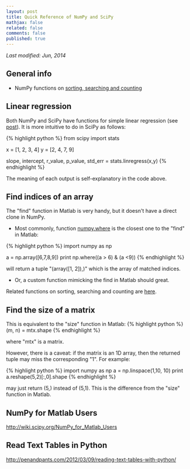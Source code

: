 ```yaml
---
layout: post
title: Quick Reference of NumPy and SciPy
mathjax: false
related: false
comments: false
published: true
---
```


_Last modified: Jun, 2014_


## General info

* NumPy functions on [sorting, searching and counting](http://docs.scipy.org/doc/numpy/reference/routines.sort.html)


## Linear regression

Both NumPy and SciPy have functions for simple linear regression (see [post](http://glowingpython.blogspot.com/2012/03/linear-regression-with-numpy.html)). It is more intuitive to do in SciPy as follows: 

{% highlight python %}
from scipy import stats

x = [1, 2, 3, 4]
y = [2, 4, 7, 9]

slope, intercept, r_value, p_value, std_err = stats.linregress(x,y)
{% endhighlight %}

The meaning of each output is self-explanatory in the code above. 

## Find indices of an array

The "find" function in Matlab is very handy, but it doesn't have a direct clone in NumPy. 

* Most commonly, function [numpy.where](http://docs.scipy.org/doc/numpy/reference/generated/numpy.where.html#numpy.where) is the closest one to the "find" in Matlab: 

{% highlight python %}
import numpy as np 

a = np.array([6,7,8,9])
print np.where((a > 6) & (a <9))
{% endhighlight %}

will return a tuple "(array([1, 2]),)" which is the array of matched indices. 

* Or, a custom function mimicking the find in Matlab should great. 

Related functions on sorting, searching and counting are [here](http://docs.scipy.org/doc/numpy/reference/routines.sort.html).

## Find the size of a matrix 

This is equivalent to the "size" function in Matlab:
{% highlight python %}
(m, n) = mtx.shape
{% endhighlight %}

where "mtx" is a matrix. 

However, there is a caveat: if the matrix is an 1D array, then the returned tuple may miss the corresponding "1". For example:

{% highlight python %}
import numpy as np 
a = np.linspace(1,10, 10)
print a.reshape(5,2)[:,0].shape
{% endhighlight %}

may just return (5,) instead of (5,1). This is the difference from the "size" function in Matlab.

## NumPy for Matlab Users

http://wiki.scipy.org/NumPy_for_Matlab_Users

## Read Text Tables in Python

http://penandpants.com/2012/03/09/reading-text-tables-with-python/